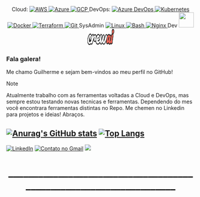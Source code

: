 <!--
Guilherme Gonçalves

Tips: https://github.com/iuricode/readme-template/tree/main
-->

<p align="center">
  Cloud:
  <a href="https://aws.amazon.com" target="_blank" rel="noopener noreferrer">
    <img src="https://cdn.jsdelivr.net/gh/devicons/devicon@latest/icons/amazonwebservices/amazonwebservices-plain-wordmark.svg" alt="AWS" width="50" height="50"/>
  </a>
  <a href="https://azure.status.microsoft/pt-br/status" target="_blank" rel="noopener noreferrer">
    <img src="https://cdn.jsdelivr.net/gh/devicons/devicon@latest/icons/azure/azure-original-wordmark.svg" alt="Azure" width="60" height="60"/>
  </a>
  <a href="https://status.cloud.google.com/" target="_blank" rel="noopener noreferrer">
    <img src="https://cdn.jsdelivr.net/gh/devicons/devicon@latest/icons/googlecloud/googlecloud-original-wordmark.svg" alt="GCP" width="65" height="65"/>            
  </a>
  DevOps:
  <a href="https://azure.microsoft.com/pt-br/products/devops" target="_blank" rel="noopener noreferrer">
    <img src="https://cdn.jsdelivr.net/gh/devicons/devicon@latest/icons/azuredevops/azuredevops-original.svg" alt="Azure DevOps" width="40" height="40"/>
  </a>
  <a href="https://kubernetes.io" target="_blank" rel="noopener noreferrer">
    <img src="https://cdn.jsdelivr.net/gh/devicons/devicon@latest/icons/kubernetes/kubernetes-original.svg" alt="Kubernetes" width="40" height="40"/>
  </a>
      <a href=https://www.docker.com/" target="_blank" rel="noopener noreferrer">
    <img src="https://camo.githubusercontent.com/10168be8c47c2c5b1d841f894ddc7b32de4560931957037a5abfd96268a96b2d/68747470733a2f2f63646e2e6a7364656c6976722e6e65742f67682f64657669636f6e732f64657669636f6e406c61746573742f69636f6e732f646f636b65722f646f636b65722d706c61696e2e737667" alt="Docker" width="40" height="40"/>
  </a>
    <a href="https://registry.terraform.io/" target="_blank" rel="noopener noreferrer">
    <img src="https://cdn.jsdelivr.net/gh/devicons/devicon@latest/icons/terraform/terraform-original.svg" alt="Terraform" width="40" height="40"/>
  </a>
  <a href="https://git-scm.com" target="_blank" rel="noopener noreferrer">
    <img src="https://cdn.jsdelivr.net/gh/devicons/devicon@latest/icons/git/git-original.svg" alt="Git" width="40" height="40"/>
  </a>
  SysAdmin
  <a href="https://www.linux.org/" target="_blank" rel="noopener noreferrer">
    <img src="https://camo.githubusercontent.com/83daa434b30e0c875824f10cdcecccd119c2518c2d5d518d6edd218af05b72e0/68747470733a2f2f63646e2e6a7364656c6976722e6e65742f67682f64657669636f6e732f64657669636f6e406c61746573742f69636f6e732f6c696e75782f6c696e75782d6f726967696e616c2e737667" alt="Linux" width="40" height="40"/>
  </a>
  <a href="https://www.gnu.org/software/bash/" target="_blank" rel="noopener noreferrer">
    <img src="https://cdn.jsdelivr.net/gh/devicons/devicon@latest/icons/bash/bash-original.svg" alt="Bash" width="40" height="40"/>
  </a>
    <a href="https://nginx.org/" target="_blank" rel="noopener noreferrer">
    <img src="https://cdn.jsdelivr.net/gh/devicons/devicon@latest/icons/nginx/nginx-original.svg" alt="Nginx" width="40" height="40"/>
  </a>
Dev
  <a href="https://www.python.org" target="_blank" rel="noopener noreferrer">
    <img src="https://camo.githubusercontent.com/7654611cc0c150086ff9327653d5d31ba93e71411ca0d4b98b1e1918631d2b05/68747470733a2f2f63646e2e6a7364656c6976722e6e65742f67682f64657669636f6e732f64657669636f6e406c61746573742f69636f6e732f707974686f6e2f707974686f6e2d6f726967696e616c2e737667"Python" width="40" height="40"/>
   </a>

  <a href="https://www.crewai.com/" target="_blank" rel="noopener noreferrer">
    <img src="https://github.com/crewAIInc/crewAI/blob/main/docs/crewai_logo.png" width="73" height="45"/>
   </a>

  
</p>


### Fala galera! 

Me chamo Guilherme e sejam bem-vindos ao meu perfil no GitHub! 


> [!NOTE]
> Atualmente trabalho com as ferramentas voltadas a Cloud e DevOps,
> mas sempre estou testando novas tecnicas e ferramentas.
> Dependendo do mes você encontrara ferramentas distintas no Repo.
> Me chemen no Linkedin para projetos e ideias! Abraços.

<!--
Painel
-->

[![Anurag's GitHub stats](https://github-readme-stats.vercel.app/api?username=ggoncalves9&show_icons=true&theme=vision-friendly-dark)](https://github.com/ggoncalves9)
[![Top Langs](https://github-readme-stats.vercel.app/api/top-langs/?username=ggoncalves9&layout=compact&theme=vision-friendly-dark&show_icons=true)](https://github.com/ggoncalves9)
---
<!--
Contato
-->

<!--[![YouTube](https://img.shields.io/badge/YouTube-FF0000?style=for-the-badge&logo=youtube&logoColor=white)](https://www.youtube.com/c/seudominio)-->

[![LinkedIn](https://img.shields.io/badge/LinkedIn-0077B5?style=for-the-badge&logo=linkedin&logoColor=white)](https://www.linkedin.com/in/ggoncalves9)
[![Contato no Gmail](https://img.shields.io/badge/Email-Contato-D14836?style=for-the-badge&logo=gmail&logoColor=white)](mailto:ggoncalves.it@gmail.com)
<a href="https://medium.com/@ggoncalves9" align="center">
<img src="https://img.shields.io/badge/Medium-12100E?style=for-the-badge&logo=medium&logoColor=white" />
</a>

### <h1 align="center"> ___________________________________________________________________ </h1>
